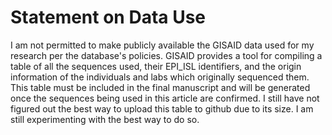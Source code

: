 # Statement on Data Use

I am not permitted to make publicly available the GISAID data used for my research per the database's policies. GISAID provides a tool for compiling a table of all the 
sequences used, their EPI_ISL identifiers, and the origin information of the individuals and labs which originally sequenced them. This table must be included in the 
final manuscript and will be generated once the sequences being used in this article are confirmed. I still have not figured out the best way to upload this table to
github due to its size. I am still experimenting with the best way to do so. 
